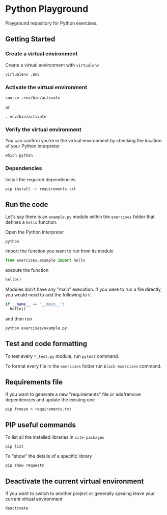 # Python Playground

Playground repository for Python exercises.

## Getting Started

### Create a virtual environment

Create a virtual environment with `virtualenv`

```
virtualenv .env
```

### Activate the virtual environment

```
source .env/bin/activate
```
or

```
. env/bin/activate
```

### Verify the virtual environment

You can confirm you’re in the virtual environment by checking the location of your Python interpreter

```
which python
```

### Dependencies

Install the required dependencies

```
pip install -r requirements.txt
```

## Run the code

Let's say there is an `example.py` module within the `exercises` folder that defines a `hello` function.

Open the Python interpreter

```
python
```

import the function you want to run from its module

```py
from exercises.example import hello
```

execute the function

```py
hello()
```

Modules don't have any "main" execution. If you were to run a file directly, you would need to add the following to it

```py
if __name__ == '__main__':
  hello()
```

and then run

```
python exercises/example.py
```

## Test and code formatting

To test every `*_test.py` module, run `pytest` command.

To format every file in the `exercises` folder run `black exercises` command.

## Requirements file

If you want to generate a new "requirements" file or add/remove dependencies and update the existing one

```
pip freeze > requirements.txt
```

## PIP useful commands

To list all the installed libraries in `site-packages`

```
pip list
```

To "show" the details of a specific library

```
pip show requests
```

## Deactivate the current virtual environment

If you want to switch to another project or generally speaing leave your current virtual environment

```
deactivate
```
